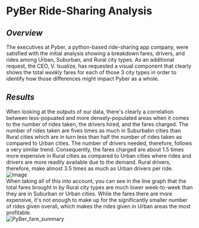 # PyBer Ride-Sharing Analysis
## *Overview*
The executives at Pyber, a python-based ride-sharing app company, were satisfied with the initial analysis showing a breakdown fares, drivers, and rides among Urban, Suburban, and Rural city types. As an additional request, the CEO, V. Isualize, has requested a visual component that clearly shows the total *weekly* fares for each of those 3 city types in order to identify how those differences might impact Pyber as a whole.
## *Results*
When looking at the outputs of our data, there's clearly a correlation between less-popuated and more densely-populated areas when it comes to the number of rides taken, the drivers hired, and the fares charged. The number of rides taken are fives times as much in Suburbabn cities than Rural cities which are in turn less than half the number of rides taken as compared to Urban cities. The number of drivers needed, therefore, follows a very similar trend. Consequently, the fares charged are about 1.5 times more expensive in Rural cities as compared to Urban cities where rides and drivers are more readily available due to the demand. Rural drivers, therefore, make almost 3.5 times as much as Urban drivers per ride. <br /> 
![image](https://user-images.githubusercontent.com/87578449/133908845-8233d48c-d9f2-41e5-8667-69263deda275.png) <br /> 
When taking all of this into account, you can see in the line graph that the total fares brought in by Rural city types are much lower week-to-week than they are in Suburban or Urban cities. While the fares there are more expensive, it's not enough to make up for the significantly smaller number of rides given overall, which makes the rides given in Urban areas the most profitable. <br /> 
![PyBer_fare_summary](https://user-images.githubusercontent.com/87578449/133908911-e5070650-5cbc-4caa-9abc-dad682871a0d.png) <br /> 
